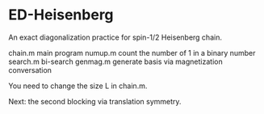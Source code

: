 # ED-Heisenberg
An exact diagonalization practice for spin-1/2 Heisenberg chain.


chain.m     main program
numup.m     count the number of 1 in a binary number
search.m    bi-search
genmag.m    generate basis via magnetization conversation


You need to change the size L in chain.m.

Next: the second blocking via translation symmetry.
